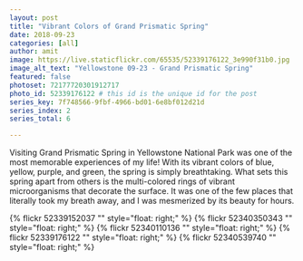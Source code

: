```yaml
---
layout: post
title: "Vibrant Colors of Grand Prismatic Spring"
date: 2018-09-23
categories: [all]
author: amit
image: https://live.staticflickr.com/65535/52339176122_3e990f31b0.jpg
image_alt_text: "Yellowstone 09-23 - Grand Prismatic Spring"
featured: false
photoset: 72177720301912717
photo_id: 52339176122 # this id is the unique id for the post
series_key: 7f748566-9fbf-4966-bd01-6e8bf012d21d
series_index: 2
series_total: 6

---
```



Visiting Grand Prismatic Spring in Yellowstone National Park was one of the most memorable experiences of my life! With its vibrant colors of blue, yellow, purple, and green, the spring is simply breathtaking. What sets this spring apart from others is the multi-colored rings of vibrant microorganisms that decorate the surface. It was one of the few places that literally took my breath away, and I was mesmerized by its beauty for hours.

{% flickr 52339152037 "" style="float: right;"
 %}
{% flickr 52340350343 "" style="float: right;"
 %}
{% flickr 52340110136 "" style="float: right;"
 %}
{% flickr 52339176122 "" style="float: right;"
 %}
{% flickr 52340539740 "" style="float: right;"
 %}

